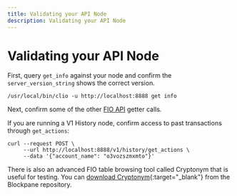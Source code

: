 ```yaml
---
title: Validating your API Node
description: Validating your API Node
---
```


# Validating your API Node

First, query `get_info` against your node and confirm the `server_version_string` shows the correct version.

```shell
/usr/local/bin/clio -u http://localhost:8888 get info
```

Next, confirm some of the other [FIO API]({{site.baseurl}}/pages/api/fio-api/#tag--Getters) getter calls.

If you are running a V1 History node, confirm access to past transactions through `get_actions`:

```shell
curl --request POST \
     --url http://localhost:8888/v1/history/get_actions \
     --data '{"account_name": "o3vozszmxmto"}'
```

There is also an advanced FIO table browsing tool called Cryptonym that is useful for testing. You can [download Cryptonym](https://github.com/blockpane/cryptonym){:target="_blank"} from the Blockpane repository.

